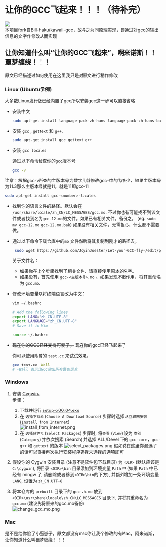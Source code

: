 # 让你的GCC飞起来！！！（待补完）
![](https://count.getloli.com/get/@JoyinJoester.github.Let-your-GCC-fly-)
<br>本项目fork自Bill-Haku/kawaii-gcc，故与之为同原理实现，即通过对gcc的输出信息的文字作修改从而实现
## 让你知道什么叫“让你的GCC飞起来”，啊米诺斯！！噩梦缠绕！！！
原文已经描述过如何使用在这里我只是对原文进行稍作修改
### Linux (Ubuntu示例)
大多数Linux发行版已经内置了gcc所以安装gcc这一步可以直接省略

- 安装中文

    ```bash
    sudo apt-get install language-pack-zh-hans language-pack-zh-hans-base
    ```

- 安装 `gcc` ,  `gettext` 和 `g++`.

    ```bash
    sudo apt-get install gcc gettext g++
    ```

- 安装 `gcc locales`

    通过以下命令检查你的`gcc`版本号

    ```bash
    gcc -v
    ```


注意：根据gcc-v所查的主版本号为数字几就修改gcc-<number>中的<number>为多少，如果主版本号为11.3那么主版本号就是11，<number>就是11即gcc-11
```bash
sudo apt-get install gcc-<number>-locales
```


- 找到你的语言文件的路径。默认会在 `/usr/share/locale/zh_CN/LC_MESSAGES/gcc.mo`. 不过你也有可能找不到该文件或者找到名为`gcc-12.mo`的文件。如果已有相关文件，备份之。 (eg. `sudo mv gcc-12.mo gcc-12.mo.bak`) 如果没有相关文件，无需担心，什么都不需要做。

- 通过以下命令下载仓库中的`mo` 文件然后将其复制到刚才的路径去。

    ```bash
     sudo wget https://github.com/JoyinJoester/Let-your-GCC-fly-/edit/prebuilt/gcc-zh.mo -O /usr/share/locale/zh_CN/LC_MESSAGES/gcc-12.mo
    ```
    关于文件名：

    - 如果你在上个步骤找到了相关文件，请直接使用原本的名字。
    - 如果没有，首先使用 `gcc-<主版本号>.mo` 。如果发现不起作用，将其重命名为 `gcc.mo`.

- 修改环境变量以将终端语言改为中文：

    ```bash
    vim ~/.bashrc
    
    # Add the following lines
    export LANG="zh_CN.UTF-8"
    export LANGUAGE="zh_CN.UTF-8"
    # Save it in Vim

    source ~/.bashrc
    ```

- ~~现在你的GCC已经变得可爱了。~~ 现在你的gcc已经飞起来了

    你可以使用附带的 `test.cc` 来试试效果。

    ```bash
    gcc test.cc -Wall
    # -Wall 表示让GCC输出所有警告信息
    ```

### Windows

1. 安装 [Cygwin](https://www.cygwin.com/)。  
   步骤：
    1. 下载并运行 [setup-x86_64.exe](https://www.cygwin.com/setup-x86_64.exe)
    2. 在 `选择下载源` (`Choose A Download Source`) 步骤时选择 `从互联网安装` (`Install from Internet`)  
    ![install_from_internet.png](img/install_from_internet.png)
    3. 在 `选择软件包` (`Select Packages`) 步骤时, 将`查看` (`View`) 设为 `类别` (`Category`) 并依次搜索 (Search) 并选择 ALL/Devel 下的 `gcc-core`，`gcc-g++` 和 `gettext` 的版本
    ![select_packages.png](img/select_packages.png)
假如说在这里你漏选了的话可以直接再次执行安装程序选择未选择的选项即可
2. 假设你的 Cygwin 安装目录 (注意不是软件包下载目录) 为 `<DIR>` (默认应该是 `C:\cygwin`), 将目录 `<DIR>\bin` 目录添加到环境变量 `Path` 中 (如果 `Path` 中已经有 mingw 了, 请删除或者移到`<DIR>\bin`的下方), 并额外增加一条环境变量 `LANG`, 设置为 `zh_CN.UTF-8`

3. 将本仓库的 `prebuilt` 目录下的 `gcc-zh.mo` 放到 `<DIR>\usr\share\locale\zh_CN\LC_MESSAGES` 目录下, 并将其重命名为 `gcc.mo` (建议先将原来的gcc.mo备份)  
    ![change_gcc_mo.png](img/change_gcc_mo.png)
### Mac
是不是给你脸了小逼崽子，原文都没有mac你让我个修改的有Mac，阿米诺斯，让你知道什么叫噩梦缠绕！！！
